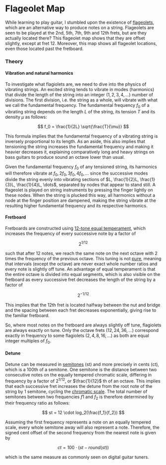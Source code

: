 # Flageolet Map

While learning to play guitar, I stumbled upon the existence of [flageolets](https://en.wikipedia.org/wiki/String_harmonic), which are an alternative way to produce notes on a string. Flageolets are seen to be played at the 2nd, 5th, 7th, 9th and 12th frets, but are they actually located there? This flageolet map shows that they are offset slightly, except at fret 12. Moreover, this map shows all flageolet locations, even those located past the fretboard.

### Theory 

#### Vibration and natural harmonics

To investigate what flagiolets are, we need to dive into the physics of vibrating strings. An excited string tends to vibrate in modes (harmonics) that divide the length of the string into an integer ($1, 2, 3, 4, \dots$) number of divisions. The first division, i.e. the string as a whole, will vibrate with what we call the fundamental frequency. The fundamental frequency $f_0$ of a vibrating string depends on the length $L$ of the string, its tension $T$ and its density $\mu$ as follows: 

$$ f_0 = \frac{1}{2L} \sqrt{\frac{T}{\mu}} $$

This formula implies that the fundamental frequency of a vibrating string is inversely proportional to its length. As an aside, this also implies that tensioning the string increases the fundamental frequency and making it heavier decreases it, explaining comparatively long and heavy strings on bass guitars to produce sound an octave lower than usual. 

Given the fundamental frequency $f_0$ of any tensioned string, its harmonics will therefore vibrate at $f_0, 2f_0, 3f_0, 4f_0, \dots$ since the successive modes divide the string evenly into vibrating sections of $L, \frac{1}{2}L, \frac{1}{3}L, \frac{1}{4}L, \dots$, separated by nodes that appear to stand still. A flageolet is played on string instruments by pressing the finger lightly on these nodes. When the string is plucked this way, all harmonics without a node at the finger position are dampened, making the string vibrate at the resulting higher fundamental frequency and its respective harmonics.

#### Fretboard

Fretboards are constructed using [12-tone equal temperament](https://en.wikipedia.org/wiki/12_equal_temperament), which increases the frequency of every successive note by a factor of

$$ 2 ^ {1/12} $$

such that after 12 notes, we reach the same note on the next octave with 2 times the frequency of the previous octave. This tuning is not [pure](https://en.wikipedia.org/wiki/Just_intonation), meaning that intervals (except the octave) are never exact whole number ratios and every note is slightly off tune. An advantage of equal temperament is that the entire octave is divided into equal segments, which is also visible on the fretboard as every successive fret decreases the length of the string by a factor of

$$ 2 ^ {-1/12} $$

This implies that the 12th fret is located halfway between the nut and bridge and the spacing between each fret decreases exponentially, giving rise to the familiar fretboard.

So, where most notes on the fretboard are always slightly off tune, flagiolets are always exactly on tune. Only the octave frets ($12, 24, 36, \dots$) correspond exactly in frequency to some flagiolets ($2, 4, 8, 16, \dots$) as both are equal integer multiples of $f_0$.

#### Detune

Detune can be measured in [semitones](https://en.wikipedia.org/wiki/Semitone) (st) and more precisely in cents (ct), which is a 100th of a semitone. One semitone is the distance between two consecutive notes on the equally tempered chromatic scale, differing in frequency by a factor of $2 ^ {1/12}$, or $\frac{1}{12}$ th of an octave. This implies that each successive fret increases the detune from the root note of the string by 1 semitone, cycling the [chromatic scale](https://en.wikipedia.org/wiki/Chromatic_scale). The total number of semitones between two frequencies $f1$ and $f_2$ is therefore determined by their frequency ratio as follows:

$$ st = 12 \cdot log_2(\frac{f_1}{f_2}) $$

Assuming the first frequency represents a note on an equally tempered scale, every whole semitone away will also represent a note. Therefore, the signed cent offset of the second frequency from the nearest note is given by

$$ ct = 100 \cdot (st - round(st)) $$

which is the same measure as commonly seen on digital guitar tuners.
